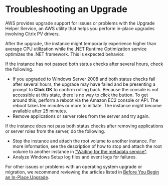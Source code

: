 # Troubleshooting an Upgrade<a name="os-upgrade-trbl"></a>

AWS provides upgrade support for issues or problems with the Upgrade Helper Service, an AWS utility that helps you perform in\-place upgrades involving Citrix PV drivers\.

After the upgrade, the instance might temporarily experience higher than average CPU utilization while the \.NET Runtime Optimization service optimizes the \.NET framework\. This is expected behavior\.

If the instance has not passed both status checks after several hours, check the following\.
+ If you upgraded to Windows Server 2008 and both status checks fail after several hours, the upgrade may have failed and be presenting a prompt to **Click OK** to confirm rolling back\. Because the console is not accessible at this state, there is no way to click the button\. To get around this, perform a reboot via the Amazon EC2 console or API\. The reboot takes ten minutes or more to initiate\. The instance might become available after 25 minutes\.
+ Remove applications or server roles from the server and try again\.

If the instance does not pass both status checks after removing applications or server roles from the server, do the following\.
+ Stop the instance and attach the root volume to another instance\. For more information, see the description of how to stop and attach the root volume to another instance in ["Waiting for the metadata service"](common-messages.md#metadata-unavailable)\.
+  Analyze Windows Setup log files and event logs for failures\. 

For other issues or problems with an operating system upgrade or migration, we recommend reviewing the articles listed in [Before You Begin an In\-Place Upgrade](os-inplaceupgrade.md#os-upgrade-before)\.